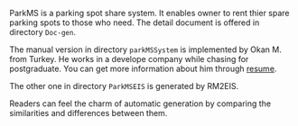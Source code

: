 ParkMS is a parking spot share system. It enables owner to rent thier spare parking spots to those who need. The detail document is offered in directory `Doc-gen`.

The manual version in directory `parkMSSystem` is implemented by Okan M. from Turkey. He works in a develope company while chasing for postgraduate. You can get more information about him through [resume](https://www.upwork.com/ab/c/1003740373/contracts/30681620#milestones%2F20220522%2F20220620).

The other one in directory `ParkMSEIS` is generated by RM2EIS.

Readers can feel the charm of automatic generation by comparing the similarities and differences between them.


